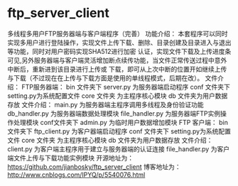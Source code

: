 # ftp_server_client
多线程多用户FTP服务器端与客户端程序（完善）
功能介绍：
        本套程序可以同时实现多用户进行登陆操作，实现文件上传下载、删除、目录创建及目录进入与退出等功能，同时对用户密码实现SHA512进行加密
        认证，实现文件下载及上传进度条可见,另外服务器端与客户端灵活增加断点续传功能，当文件正常传送过程中意外中断后，重新进到该目录进行上传或
	下载，即可从上次中断的位置开如继续上传与下载（不过现在在上传与下载方面是使用的单线程模式，后期在改）。
文件介绍：
        FTP服务器端：
                    bin 文件夹下 server.py 为服务器端启动程序
                    conf 文件夹下 setting.py为系统配置文件
                    core 文件夹 为主程序核心模块
                    db 文件夹为用户数据存放
                    文件介绍：
                            main.py 为服务器端主程序调用多线程及身份验证功能
                            db_handler.py 为服务器端数据处理模块
                            file_handler.py 为服务器端FTP实例操作处理模块
                            conf文件夹下 admin.py 为临时用户数据增加模块
        FTP 客户端：
                  bin 文件夹下 ftp_client.py 为客户器端启动程序
                  conf 文件夹下 setting.py为系统配置文件
                  core 文件夹 为主程序核心模块
                  db 文件夹为用户数据存放
                  文件介绍：
                          client.py 为客户端主程序用于建立与服务器端的认证连接
                          file_handler.py 为客户端文件上传与下载功能实例模块
开源地址为：https://github.com/jianbosky/ftp_server_client
博客地址为： http://www.cnblogs.com/IPYQ/p/5540076.html
                          
